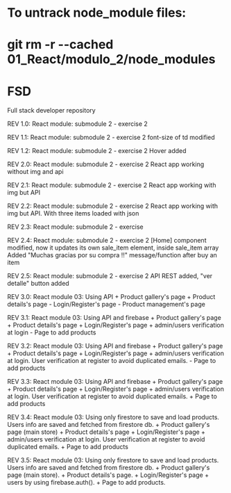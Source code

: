 # To untrack node_module files:
# git rm -r --cached 01_React/modulo_2/node_modules
# FSD
Full stack developer repository

REV 1.0:
  React module:
    submodule 2 - exercise 2
    
REV 1.1:
 React module:
      submodule 2 - exercise 2
      font-size of td modified
      
REV 1.2:
 React module:
      submodule 2 - exercise 2
      Hover added
      
REV 2.0:
 React module:
      submodule 2 - exercise 2
      React app working without img and api
      
REV 2.1:
 React module:
      submodule 2 - exercise 2
      React app working with img but API
      
REV 2.2:
 React module:
      submodule 2 - exercise 2
      React app working with img but API. With three items loaded with json
      
REV 2.3:
 React module:
      submodule 2 - exercise 

REV 2.4:
 React module:
      submodule 2 - exercise 2
      [Home] component modified, now it updates its own sale_item element, inside sale_item array
      Added "Muchas gracias por su compra !!" message/function after buy an item
      
REV 2.5:
 React module:
      submodule 2 - exercise 2
      API REST added, "ver detalle" button added

REV 3.0:
 React module 03: Using API
     + Product gallery's page
     + Product details's page
     - Login/Register's page
     - Product management's page

REV 3.1:
 React module 03: Using API and firebase
     + Product gallery's page
     + Product details's page
     + Login/Register's page + admin/users verification at login
     - Page to add products

REV 3.2:
          React module 03: Using API and firebase
               + Product gallery's page
               + Product details's page
               + Login/Register's page + admin/users verification at login. User verification at register to avoid duplicated emails.
               - Page to add products

REV 3.3:
          React module 03: Using API and firebase
               + Product gallery's page
               + Product details's page
               + Login/Register's page + admin/users verification at login. User verification at register to avoid duplicated emails.
               + Page to add products

REV 3.4:
          React module 03: Using only firestore to save and load products. Users info are saved and fetched from firestore db. 
               + Product gallery's page (main store)
               + Product details's page
               + Login/Register's page + admin/users verification at login. User verification at register to avoid duplicated emails.
               + Page to add products

REV 3.5:
          React module 03: Using only firestore to save and load products. Users info are saved and fetched from firestore db. 
               + Product gallery's page (main store).
               + Product details's page.
               + Login/Register's page + users by using firebase.auth().
               + Page to add products.





